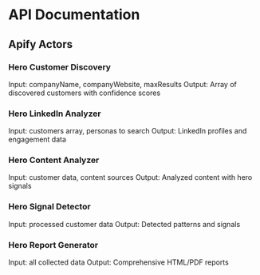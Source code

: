 # API Documentation

## Apify Actors

### Hero Customer Discovery
Input: companyName, companyWebsite, maxResults
Output: Array of discovered customers with confidence scores

### Hero LinkedIn Analyzer  
Input: customers array, personas to search
Output: LinkedIn profiles and engagement data

### Hero Content Analyzer
Input: customer data, content sources
Output: Analyzed content with hero signals

### Hero Signal Detector
Input: processed customer data
Output: Detected patterns and signals

### Hero Report Generator
Input: all collected data
Output: Comprehensive HTML/PDF reports